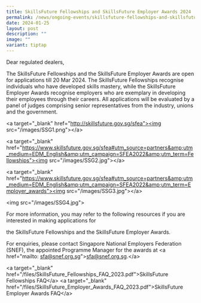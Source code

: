 ```yaml
---
title: SkillsFuture Fellowships and SkillsFuture Employer Awards 2024
permalink: /news/ongoing-events/skillsfuture-fellowships-and-skillsfuture-employer-awards-2024/
date: 2024-01-25
layout: post
description: ""
image: ""
variant: tiptap
---
```

<p>Dear regulated dealers,</p>
<p></p>
<p>The SkillsFuture Fellowships and the SkillsFuture Employer Awards are
    open for applications till 20 Mar 2024. The SkillsFuture Fellowships recognise
    individuals who have developed skills mastery, while the SkillsFuture Employer
    Awards recognise employers who are exemplary in developing their employees
    through their careers. All applications will be evaluated by a panel of
    judges comprising senior representatives from the industry, unions and
    the government.</p>
<p>&lt;a target="_blank" href="<a href="http://skillsfuture.gov.sg/sfea&quot;><img" rel="noopener noreferrer nofollow" target="_blank">http://skillsfuture.gov.sg/sfea"&gt;&lt;img</a> src="/images/SSG1.png"&gt;&lt;/a&gt;</p>
<p>&lt;a target="_blank" href="<a href="https://www.skillsfuture.gov.sg/sfea#utm_source=partners&amp;amp;utm_medium=EDM_English&amp;amp;utm_campaign=SFEA2022&amp;amp;utm_term=Fellowships&quot;><img" rel="noopener noreferrer nofollow" target="_blank">https://www.skillsfuture.gov.sg/sfea#utm_source=partners&amp;amp;utm_medium=EDM_English&amp;amp;utm_campaign=SFEA2022&amp;amp;utm_term=Fellowships"&gt;&lt;img</a> src="/images/SSG2.jpg"&gt;&lt;/a&gt;</p>
<p>&lt;a target="_blank" href="<a href="https://www.skillsfuture.gov.sg/sfea#utm_source=partners&amp;amp;utm_medium=EDM_English&amp;amp;utm_campaign=SFEA2022&amp;amp;utm_term=Employer_awards&quot;><img" rel="noopener noreferrer nofollow" target="_blank">https://www.skillsfuture.gov.sg/sfea#utm_source=partners&amp;amp;utm_medium=EDM_English&amp;amp;utm_campaign=SFEA2022&amp;amp;utm_term=Employer_awards"&gt;&lt;img</a> src="/images/SSG3.jpg"&gt;&lt;/a&gt;</p>
<p>&lt;img src="/images/SSG4.jpg"&gt;</p>
<p>For more information, you may refer to the following resources if you
    are interested in making applications for</p>
<p>the SkillsFuture Fellowships and the SkillsFuture Employer Awards.</p>
<p>For enquiries, please contact Singapore National Employers Federation
    (SNEF), the appointed Programme Manager for the awards at &lt;a href="mailto:
    <a href="mailto:sfa@snef.org.sg" rel="noopener noreferrer nofollow" target="_blank">sfa@snef.org.sg</a>"&gt;<a href="mailto:sfa@snef.org.sg" rel="noopener noreferrer nofollow" target="_blank">sfa@snef.org.sg</a>.&lt;/a&gt;</p>
<p>&lt;a target="_blank" href="/files/SkillsFuture_Fellowships_FAQ_2023.pdf"&gt;SkillsFuture
    Fellowships FAQ&lt;/a&gt; &lt;a target="_blank" href="/files/SkillsFuture_Employer_Awards_FAQ_2023.pdf"&gt;SkillsFuture
    Employer Awards FAQ&lt;/a&gt;</p>